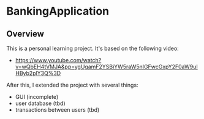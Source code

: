 # BankingApplication

## Overview

This is a personal learning project. It's based on the following video:

- https://www.youtube.com/watch?v=wQbEH4tVMJA&pp=ygUgamF2YSBiYW5raW5nIGFwcGxpY2F0aW9uIHByb2plY3Q%3D

After this, I extended the project with several things:

- GUI (incomplete)
- user database (tbd)
- transactions between users (tbd)
